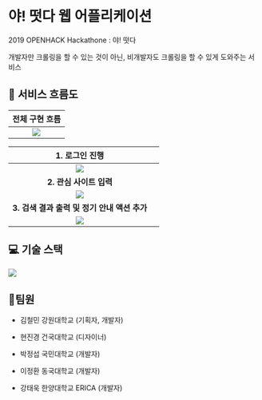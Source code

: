 # 야! 떳다 웹 어플리케이션
2019 OPENHACK Hackathone : 야! 떳다

개발자만 크롤링을 할 수 있는 것이 아닌, 비개발자도 크롤링을 할 수 있게 도와주는 서비스



## :twisted_rightwards_arrows: 서비스 흐름도

|                        전체 구현 흐름                        |
| :----------------------------------------------------------: |
| <img src="https://user-images.githubusercontent.com/26294469/60403828-23ab0900-9bdd-11e9-8527-ec963768a232.png" > |



|                        1. 로그인 진행                        |      |
| :----------------------------------------------------------: | ---- |
| <img src="https://user-images.githubusercontent.com/26294469/60403902-f874e980-9bdd-11e9-8079-3184ebf35091.png" > |      |
|                   **2. 관심 사이트 입력**                    |      |
| <img src="https://user-images.githubusercontent.com/26294469/60403893-e5fab000-9bdd-11e9-86cd-4e3f22e4ddb5.png" > |      |
|         **3. 검색 결과 출력 및 정기 안내 액션 추가**         |      |
| <img src="https://user-images.githubusercontent.com/26294469/60403868-aa5fe600-9bdd-11e9-8a9e-0299249f5a06.png"> |      |

## :computer: 기술 스택

<img src="https://user-images.githubusercontent.com/26294469/60403849-7be20b00-9bdd-11e9-9138-b61ebd71bd9d.png">

## :busts_in_silhouette:팀원

- 김철민 강원대학교 (기획자, 개발자)

- 현진경 건국대학교 (디자이너)

- 박정섭 국민대학교 (개발자)

- 이정환 동국대학교 (개발자)

- 강태욱 한양대학교 ERICA (개발자)

